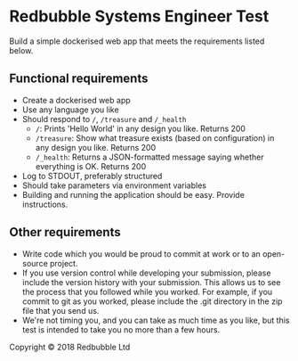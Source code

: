 # Redbubble Systems Engineer Test

Build a simple dockerised web app that meets the requirements listed below.

## Functional requirements
- Create a dockerised web app
- Use any language you like
- Should respond to `/`, `/treasure` and `/_health`
	- `/`: Prints 'Hello World' in any design you like. Returns 200
	- `/treasure`: Show what treasure exists (based on configuration) in any design you like. Returns 200
	- `/_health`: Returns a JSON-formatted message saying whether everything is OK. Returns 200
- Log to STDOUT, preferably structured
- Should take parameters via environment variables
- Building and running the application should be easy. Provide instructions.

## Other requirements
- Write code which you would be proud to commit at work or to an open-source project.
- If you use version control while developing your submission, please include the version history with your submission. This allows us to see the process that you followed while you worked. For example, if you commit to git as you worked, please include the .git directory in the zip file that you send us.
- We're not timing you, and you can take as much time as you like, but this test is intended to take you no more than a few hours.

Copyright © 2018 Redbubble Ltd
